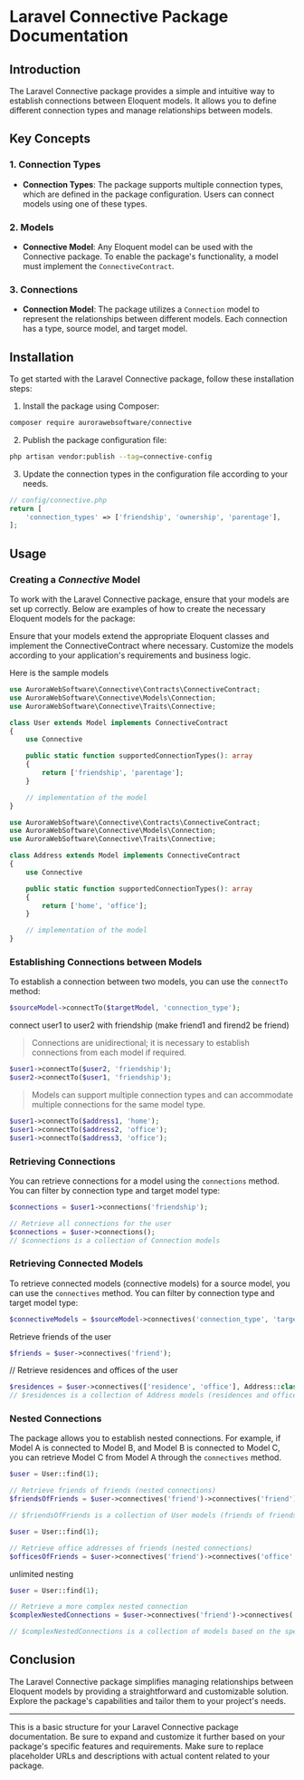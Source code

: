 # Laravel Connective Package Documentation

## Introduction

The Laravel Connective package provides a simple and intuitive way to establish connections between Eloquent models. It allows you to define different connection types and manage relationships between models.

## Key Concepts

### 1. Connection Types

- **Connection Types**: The package supports multiple connection types, which are defined in the package configuration. Users can connect models using one of these types.

### 2. Models

- **Connective Model**: Any Eloquent model can be used with the Connective package. To enable the package's functionality, a model must implement the `ConnectiveContract`.

### 3. Connections

- **Connection Model**: The package utilizes a `Connection` model to represent the relationships between different models. Each connection has a type, source model, and target model.

## Installation

To get started with the Laravel Connective package, follow these installation steps:

1. Install the package using Composer:

```bash
composer require aurorawebsoftware/connective
```

2. Publish the package configuration file:

```bash
php artisan vendor:publish --tag=connective-config
```

3. Update the connection types in the configuration file according to your needs.
```php
// config/connective.php
return [
    'connection_types' => ['friendship', 'ownership', 'parentage'],
];
```


## Usage

### Creating a *Connective* Model

To work with the Laravel Connective package, ensure that your models are set up correctly. Below are examples of how to create the necessary Eloquent models for the package:

Ensure that your models extend the appropriate Eloquent classes and implement the ConnectiveContract where necessary. Customize the models according to your application's requirements and business logic.

Here is the sample models

```php
use AuroraWebSoftware\Connective\Contracts\ConnectiveContract;
use AuroraWebSoftware\Connective\Models\Connection;
use AuroraWebSoftware\Connective\Traits\Connective;

class User extends Model implements ConnectiveContract
{
    use Connective

    public static function supportedConnectionTypes(): array
    {
        return ['friendship', 'parentage'];
    }

    // implementation of the model
}
```


```php
use AuroraWebSoftware\Connective\Contracts\ConnectiveContract;
use AuroraWebSoftware\Connective\Models\Connection;
use AuroraWebSoftware\Connective\Traits\Connective;

class Address extends Model implements ConnectiveContract
{
    use Connective

    public static function supportedConnectionTypes(): array
    {
        return ['home', 'office'];
    }

    // implementation of the model
}
```

### Establishing Connections between Models

To establish a connection between two models, you can use the `connectTo` method:

```php
$sourceModel->connectTo($targetModel, 'connection_type');
```

connect user1 to user2 with friendship (make friend1 and firend2 be friend)
> Connections are unidirectional; it is necessary to establish connections from each model if required.
```php
$user1->connectTo($user2, 'friendship');
$user2->connectTo($user1, 'friendship');
```

> Models can support multiple connection types and can accommodate multiple connections for the same model type.
```php
$user1->connectTo($address1, 'home');
$user1->connectTo($address2, 'office');
$user1->connectTo($address3, 'office');
```

### Retrieving Connections

You can retrieve connections for a model using the `connections` method. You can filter by connection type and target model type:

```php
$connections = $user1->connections('friendship');

// Retrieve all connections for the user
$connections = $user->connections();
// $connections is a collection of Connection models

```

### Retrieving Connected Models

To retrieve connected models (connective models) for a source model, you can use the `connectives` method. You can filter by connection type and target model type:

```php
$connectiveModels = $sourceModel->connectives('connection_type', 'target_model_type');
```

Retrieve friends of the user
```php
$friends = $user->connectives('friend');
```

// Retrieve residences and offices of the user
```php
$residences = $user->connectives(['residence', 'office'], Address::class);
// $residences is a collection of Address models (residences and offices addresses of the user)
```


### Nested Connections

The package allows you to establish nested connections. For example, if Model A is connected to Model B, and Model B is connected to Model C, you can retrieve Model C from Model A through the `connectives` method.
```php
$user = User::find(1);

// Retrieve friends of friends (nested connections)
$friendsOfFriends = $user->connectives('friend')->connectives('friend');

// $friendsOfFriends is a collection of User models (friends of friends)
```


```php
$user = User::find(1);

// Retrieve office addresses of friends (nested connections)
$officesOfFriends = $user->connectives('friend')->connectives('office', Address::class);
```

unlimited nesting
```php
$user = User::find(1);

// Retrieve a more complex nested connection
$complexNestedConnections = $user->connectives('friend')->connectives('residence')->connectives('collaborator');

// $complexNestedConnections is a collection of models based on the specified nested connections

```

## Conclusion

The Laravel Connective package simplifies managing relationships between Eloquent models by providing a straightforward and customizable solution. Explore the package's capabilities and tailor them to your project's needs.


---

This is a basic structure for your Laravel Connective package documentation. Be sure to expand and customize it further based on your package's specific features and requirements. Make sure to replace placeholder URLs and descriptions with actual content related to your package.